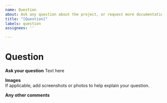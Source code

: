 ```yaml
---
name: Question
about: Ask any question about the project, or request more documentation or files
title: "[Question]"
labels: question
assignees: ''

---
```


# Question

**Ask your question**
Text here

**Images**  
If applicable, add screenshots or photos to help explain your question.

**Any other comments**
